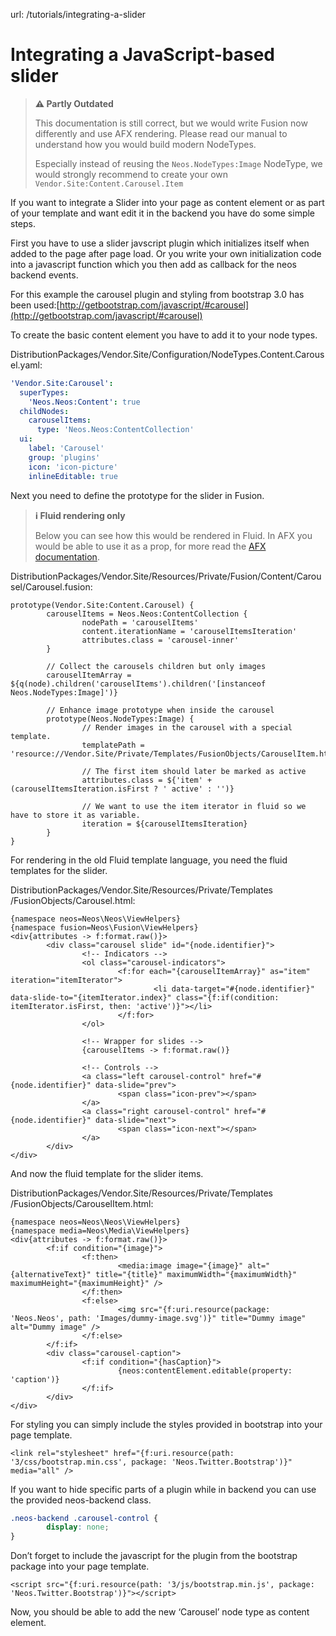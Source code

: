 url: /tutorials/integrating-a-slider
# Integrating a JavaScript-based slider

> **⚠️ Partly Outdated**
> 
> This documentation is still correct, but we would write Fusion now differently and use AFX rendering. Please read our manual to understand how you would build modern NodeTypes.   
>   
> Especially instead of reusing the `Neos.NodeTypes:Image` NodeType, we would strongly recommend to create your own `Vendor.Site:Content.Carousel.Item`

If you want to integrate a Slider into your page as content element or as part of your template and want edit it in the backend you have do some simple steps.

First you have to use a slider javscript plugin which initializes itself when added to the page after page load. Or you write your own initialization code into a javascript function which you then add as callback for the neos backend events.

For this example the carousel plugin and styling from bootstrap 3.0 has been used:[http://getbootstrap.com/javascript/#carousel](http://getbootstrap.com/javascript/#carousel)

To create the basic content element you have to add it to your node types.

DistributionPackages/Vendor.Site/Configuration/NodeTypes.Content.Carousel.yaml:
```yaml
'Vendor.Site:Carousel':
  superTypes:
    'Neos.Neos:Content': true
  childNodes:
    carouselItems:
      type: 'Neos.Neos:ContentCollection'
  ui:
    label: 'Carousel'
    group: 'plugins'
    icon: 'icon-picture'
    inlineEditable: true
```

Next you need to define the prototype for the slider in Fusion.

> **ℹ️ Fluid rendering only**
> 
> Below you can see how this would be rendered in Fluid. In AFX you would be able to use it as a prop, for more read the [AFX documentation](/guide/manual/rendering/afx).

DistributionPackages/Vendor.Site/Resources/Private/Fusion/Content/Carousel/Carousel.fusion:
```neosfusion
prototype(Vendor.Site:Content.Carousel) {
        carouselItems = Neos.Neos:ContentCollection {
                nodePath = 'carouselItems'
                content.iterationName = 'carouselItemsIteration'
                attributes.class = 'carousel-inner'
        }

        // Collect the carousels children but only images
        carouselItemArray = ${q(node).children('carouselItems').children('[instanceof Neos.NodeTypes:Image]')}

        // Enhance image prototype when inside the carousel
        prototype(Neos.NodeTypes:Image) {
                // Render images in the carousel with a special template.
                templatePath = 'resource://Vendor.Site/Private/Templates/FusionObjects/CarouselItem.html'

                // The first item should later be marked as active
                attributes.class = ${'item' + (carouselItemsIteration.isFirst ? ' active' : '')}

                // We want to use the item iterator in fluid so we have to store it as variable.
                iteration = ${carouselItemsIteration}
        }
}
```

For rendering in the old Fluid template language, you need the fluid templates for the slider.

DistributionPackages/Vendor.Site/Resources/Private/Templates /FusionObjects/Carousel.html:
```markup
{namespace neos=Neos\Neos\ViewHelpers}
{namespace fusion=Neos\Fusion\ViewHelpers}
<div{attributes -> f:format.raw()}>
        <div class="carousel slide" id="{node.identifier}">
                <!-- Indicators -->
                <ol class="carousel-indicators">
                        <f:for each="{carouselItemArray}" as="item" iteration="itemIterator">
                                <li data-target="#{node.identifier}" data-slide-to="{itemIterator.index}" class="{f:if(condition: itemIterator.isFirst, then: 'active')}"></li>
                        </f:for>
                </ol>

                <!-- Wrapper for slides -->
                {carouselItems -> f:format.raw()}

                <!-- Controls -->
                <a class="left carousel-control" href="#{node.identifier}" data-slide="prev">
                        <span class="icon-prev"></span>
                </a>
                <a class="right carousel-control" href="#{node.identifier}" data-slide="next">
                        <span class="icon-next"></span>
                </a>
        </div>
</div>
```

And now the fluid template for the slider items.

DistributionPackages/Vendor.Site/Resources/Private/Templates /FusionObjects/CarouselItem.html:
```markup
{namespace neos=Neos\Neos\ViewHelpers}
{namespace media=Neos\Media\ViewHelpers}
<div{attributes -> f:format.raw()}>
        <f:if condition="{image}">
                <f:then>
                        <media:image image="{image}" alt="{alternativeText}" title="{title}" maximumWidth="{maximumWidth}" maximumHeight="{maximumHeight}" />
                </f:then>
                <f:else>
                        <img src="{f:uri.resource(package: 'Neos.Neos', path: 'Images/dummy-image.svg')}" title="Dummy image" alt="Dummy image" />
                </f:else>
        </f:if>
        <div class="carousel-caption">
                <f:if condition="{hasCaption}">
                        {neos:contentElement.editable(property: 'caption')}
                </f:if>
        </div>
</div>
```

For styling you can simply include the styles provided in bootstrap into your page template.

```markup
<link rel="stylesheet" href="{f:uri.resource(path: '3/css/bootstrap.min.css', package: 'Neos.Twitter.Bootstrap')}" media="all" />
```

If you want to hide specific parts of a plugin while in backend you can use the provided neos-backend class.

```css
.neos-backend .carousel-control {
        display: none;
}
```

Don’t forget to include the javascript for the plugin from the bootstrap package into your page template.

```markup
<script src="{f:uri.resource(path: '3/js/bootstrap.min.js', package: 'Neos.Twitter.Bootstrap')}"></script>

```

Now, you should be able to add the new ‘Carousel’ node type as content element.